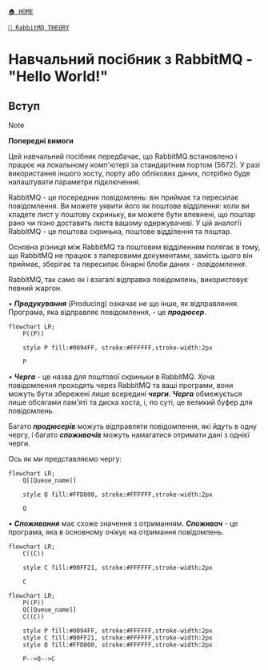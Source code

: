 [`🏠 HOME`](../../README.md)  

[`📘 RabbitMQ THEORY`](./README.md) 

# Навчальний посібник з RabbitMQ - "Hello World!"

## Вступ

> [!NOTE]  
> **Попередні вимоги**  
>
> Цей навчальний посібник передбачає, що RabbitMQ встановлено і працює на локальному комп'ютері за стандартним портом (5672). У разі використання іншого хосту, порту або облікових даних, потрібно буде налаштувати параметри підключення.

RabbitMQ - це посередник повідомлень: він приймає та пересилає повідомлення. Ви можете уявити його як поштове відділення: коли ви кладете лист у поштову скриньку, ви можете бути впевнені, що поштар рано чи пізно доставить листа вашому одержувачеві. У цій аналогії RabbitMQ - це поштова скринька, поштове відділення та поштар.

Основна різниця між RabbitMQ та поштовим відділенням полягає в тому, що RabbitMQ не працює з паперовими документами, замість цього він приймає, зберігає та пересилає бінарні блоби даних - *повідомлення*.

RabbitMQ, так само як і взагалі відправка повідомлень, використовує певний жаргон.

• ***Продукування*** (Producing) означає не що інше, як відправлення. Програма, яка відправляє повідомлення, - це ***продюсер***.

```mermaid
flowchart LR;
    P((P))
    
    style P fill:#0094FF, stroke:#FFFFFF,stroke-width:2px
    
    P
```

• ***Черга*** - це назва для поштової скриньки в RabbitMQ. Хоча повідомлення проходять через RabbitMQ та ваші програми, вони можуть бути збережені лише всередині ***черги***. ***Черга*** обмежується лише обсягами пам'яті та диска хоста, і, по суті, це великий буфер для повідомлень.

Багато ***продюсерів*** можуть відправляти повідомлення, які йдуть в одну чергу, і багато ***споживачів*** можуть намагатися отримати дані з однієї черги.

Ось як ми представляємо чергу:

```mermaid
flowchart LR;
    Q[[Queue_name]]

    style Q fill:#FFD800, stroke:#FFFFFF,stroke-width:2px

    Q
```

• ***Споживання*** має схоже значення з отриманням. ***Споживач*** - це програма, яка в основному очікує на отримання повідомлень.

```mermaid
flowchart LR;
    C((C))

    style C fill:#00FF21, stroke:#FFFFFF,stroke-width:2px

    C
```





```mermaid
flowchart LR;
    P((P))
    Q[[Queue_name]]
    C((C))

    style P fill:#0094FF, stroke:#FFFFFF,stroke-width:2px
    style C fill:#00FF21, stroke:#FFFFFF,stroke-width:2px
    style Q fill:#FFD800, stroke:#FFFFFF,stroke-width:2px

    P-->Q-->C    
```